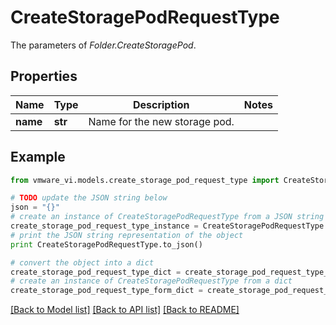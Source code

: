 # CreateStoragePodRequestType

The parameters of *Folder.CreateStoragePod*. 

## Properties
Name | Type | Description | Notes
------------ | ------------- | ------------- | -------------
**name** | **str** | Name for the new storage pod.  | 

## Example

```python
from vmware_vi.models.create_storage_pod_request_type import CreateStoragePodRequestType

# TODO update the JSON string below
json = "{}"
# create an instance of CreateStoragePodRequestType from a JSON string
create_storage_pod_request_type_instance = CreateStoragePodRequestType.from_json(json)
# print the JSON string representation of the object
print CreateStoragePodRequestType.to_json()

# convert the object into a dict
create_storage_pod_request_type_dict = create_storage_pod_request_type_instance.to_dict()
# create an instance of CreateStoragePodRequestType from a dict
create_storage_pod_request_type_form_dict = create_storage_pod_request_type.from_dict(create_storage_pod_request_type_dict)
```
[[Back to Model list]](../README.md#documentation-for-models) [[Back to API list]](../README.md#documentation-for-api-endpoints) [[Back to README]](../README.md)


